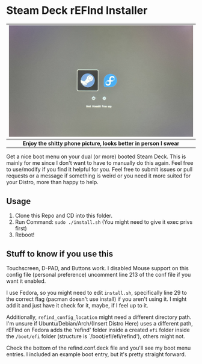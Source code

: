 # Steam Deck rEFInd Installer

| ![image info](./refind_screen.jpg) |
|:--:|
| <b> Enjoy the shitty phone picture, looks better in person I swear </b> |

Get a nice boot menu on your dual (or more) booted Steam Deck. This is mainly for me since I don't want to have to manually do this again. Feel free to use/modify if you find it helpful for you. Feel free to submit issues or pull requests or a message if something is weird or you need it more suited for your Distro, more than happy to help.

## Usage
1. Clone this Repo and CD into this folder.
2. Run Command: `sudo ./install.sh` (You might need to give it exec privs first)
3. Reboot!

## Stuff to know if you use this
Touchscreen, D-PAD, and Buttons work. I disabled Mouse support on this config file (personal preference) uncomment line 213 of the conf file if you want it enabled.

I use Fedora, so you might need to edit `install.sh`, specifically line 29 to the correct flag (pacman doesn't use install) if you aren't using it. I might add it and just have it check for it, maybe, if I feel up to it.

Additionally, `refind_config_location` might need a different directory path. I'm unsure if Ubuntu/Debian/Arch/(Insert Distro Here) uses a different path, rEFInd on Fedora adds the 'refind' folder inside a created `efi` folder inside the `/boot/efi` folder (structure is `/boot/efi/efi/refind'), others might not.

Check the bottom of the refind.conf.deck file and you'll see my boot menu entries. I included an example boot entry, but it's pretty straight forward. 